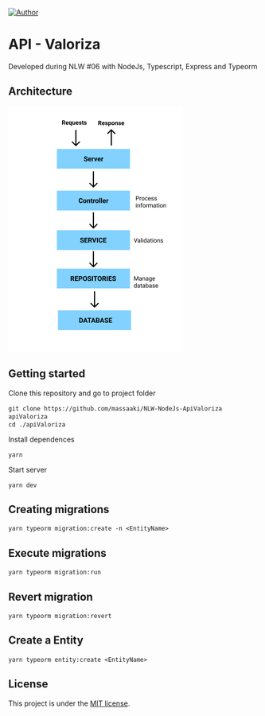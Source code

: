 [![Author](https://img.shields.io/badge/Author-massaaki-blue)](https://github.com/massaaki/)
# API - Valoriza
Developed during NLW #06 with NodeJs, Typescript, Express and Typeorm

## Architecture
![project architecture](https://github.com/massaaki/NLW-NodeJs-ApiValoriza/blob/main/images/architecture.png)

## Getting started

Clone this repository and go to project folder
```
git clone https://github.com/massaaki/NLW-NodeJs-ApiValoriza apiValoriza
cd ./apiValoriza
```

Install dependences
```
yarn
```

Start server
```
yarn dev
```

## Creating migrations
```
yarn typeorm migration:create -n <EntityName> 
```
## Execute migrations
```
yarn typeorm migration:run  
```
## Revert migration
```
yarn typeorm migration:revert
```

## Create a Entity
```
yarn typeorm entity:create <EntityName>
```


## License
This project is under the [MIT license](https://opensource.org/licenses/MIT).
